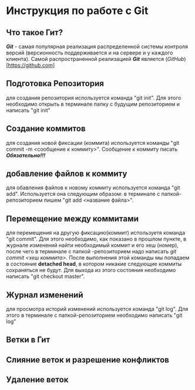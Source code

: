 # Инструкция по работе с Git

## Что такое Гит?
***Git*** - самая популярная реализация распределенной системы контроля версий (версионность поддерживается и на сервере и у каждого клиента). Самой распространенной реализацией 
***Git*** является (*GitHub*)[https://github.com]

## Подготовка Репозитория
для создания репозитория используется команда "git init". Для этого необходимо открыть в терминале папку с будущим репозиторием и написать "git init"

## Создание коммитов
для создания новой фиксации (коммита) используется команды "git commit -m <сообщение к коммиту>". Сообщение к коммиту писать ***Обязательно!!!***

## добавление файлов к коммиту
для обавления файлов к новому коммиту используется команда "git add". Используется она следующим образом: в терминале с папкой-репозиторием пишем "git add <название файла>".

## Перемещение между коммитами
для перемещения на другую фиксацию(коммит) используетя команда "git commit". Для этого необходимо, как показано в прошлом пункте, в журнале изменений найти необходимый коммит и его хеш (номер), после чего в терминале с папкой -репозиторием надо написать *git commit <хеш коммита>*. После выполнения этой команды мы попадаем в состояние **detached head**, в котором никакие следующие коммиты сохраняться не будут. Для выхода из этого состояния необходимо написать "git checkout master".

## Журнал изменений
для просмотра историй изменений используется команда "git log". Для этого в терминале с папкой-репозиторием необходимо написать "git log"

## Ветки в Гит

## Слияние веток и разрешение конфликтов

## Удаление веток